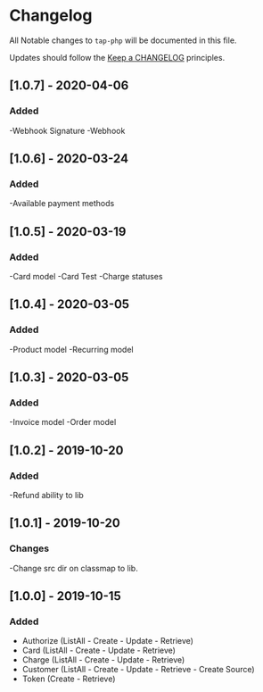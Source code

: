 # Changelog

All Notable changes to `tap-php` will be documented in this file.

Updates should follow the [Keep a CHANGELOG](http://keepachangelog.com/) principles.

## [1.0.7] - 2020-04-06

### Added
-Webhook Signature
-Webhook

## [1.0.6] - 2020-03-24

### Added
-Available payment methods

## [1.0.5] - 2020-03-19

### Added
-Card model
-Card Test
-Charge statuses

## [1.0.4] - 2020-03-05

### Added
-Product model
-Recurring model

## [1.0.3] - 2020-03-05

### Added
-Invoice model
-Order model

## [1.0.2] - 2019-10-20

### Added
-Refund ability to lib

## [1.0.1] - 2019-10-20

### Changes
-Change src dir on classmap to lib.

## [1.0.0] - 2019-10-15

### Added
- Authorize (ListAll - Create - Update - Retrieve)
- Card (ListAll - Create - Update - Retrieve)
- Charge (ListAll - Create - Update - Retrieve)
- Customer (ListAll - Create - Update - Retrieve - Create Source)
- Token (Create - Retrieve)
